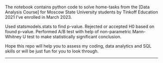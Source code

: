 The notebook contains python code to solve home-tasks from the [Data Analysis Course] for Moscow State University students by Tinkoff Education 2021 I've enrolled in March 2023.   



Used statsmodels.stats to find p-value. Rejected or accepted H0 based on found p-value. Performed A/B test with help of non-parametric Mann-Whitney U test to make statistically significant conclusion.

 



Hope this repo will help you to assess my coding, data analytics and SQL skills or will be just fun for you to look through.    



------------------------------------------------------------------------------------------------------------------------------------
